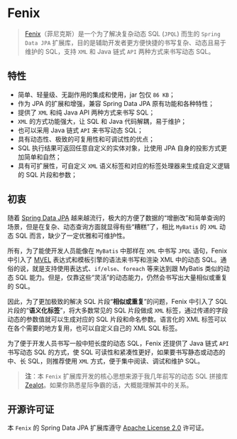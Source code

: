 # Fenix

> [Fenix](https://github.com/blinkfox/fenix)（菲尼克斯）是一个为了解决复杂动态 SQL (`JPQL`) 而生的 `Spring Data JPA` 扩展库，目的是辅助开发者更方便快捷的书写复杂、动态且易于维护的 SQL，支持 `XML` 和 Java 链式 `API` 两种方式来书写动态 SQL。

## 特性

- 简单、轻量级、无副作用的集成和使用，jar 包仅 `86 KB`；
- 作为 JPA 的扩展和增强，兼容 Spring Data JPA 原有功能和各种特性；
- 提供了 `XML` 和纯 Java API 两种方式来书写 SQL；
- `XML` 的方式功能强大，让 SQL 和 Java 代码解耦，易于维护；
- 也可以采用 Java 链式 `API` 来书写动态 SQL；
- 具有动态性、极致的可复用性和可调试性的优点；
- SQL 执行结果可返回任意自定义的实体对象，比使用 JPA 自身的投影方式更加简单和自然；
- 具有可扩展性，可自定义 `XML` 语义标签和对应的标签处理器来生成自定义逻辑的 SQL 片段和参数；

## 初衷

随着 [Spring Data JPA](https://spring.io/projects/spring-data-jpa) 越来越流行，极大的方便了数据的“增删改”和简单查询的场景，但是在复杂、动态查询方面就显得有些“糟糕”了，相比 `MyBatis` 的 `XML` 动态 SQL 而言，缺少了一定优雅和可维护性。

所有，为了能使开发人员能像在 `MyBatis` 中那样在 `XML` 中书写 `JPQL` 语句，Fenix 中引入了 [MVEL](http://mvel.documentnode.com/) 表达式和模板引擎的语法来书写和渲染 XML 中的动态 SQL。通俗的说，就是支持使用表达式、`if/else`、`foreach` 等来达到跟 MyBatis 类似的动态 SQL 能力。但是，仅靠这些“灵活”的动态能力，仍然会书写出大量相似或重复的 SQL。

因此，为了更加极致的解决 SQL 片段“**相似或重复**”的问题，Fenix 中引入了 SQL 片段的“**语义化标签**”，将大多数常见的 SQL 片段做成 `XML` 标签，通过传递的字段动态的参数值就可以生成对应的 SQL 片段和命名参数。语言化的 XML 标签可以在各个需要的地方复用，也可以自定义自己的 XML SQL 标签。

为了便于开发人员书写一般中短长度的动态 SQL，Fenix 还提供了 Java 链式 `API` 书写动态 SQL 的方式，使 SQL 可读性和紧凑性更好，如果要书写静态或动态的中、长 SQL，则推荐使用 `XML` 方式，便于集中阅读、调试和维护 SQL。

> **注**：本 `Fenix` 扩展库开发的核心思想来源于我几年前写的动态 SQL 拼接库 [Zealot](https://github.com/blinkfox/zealot)。如果你熟悉星际争霸的话，大概能理解其中的关系。

## 开源许可证

本 `Fenix` 的 Spring Data JPA 扩展库遵守 [Apache License 2.0](http://www.apache.org/licenses/LICENSE-2.0) 许可证。
